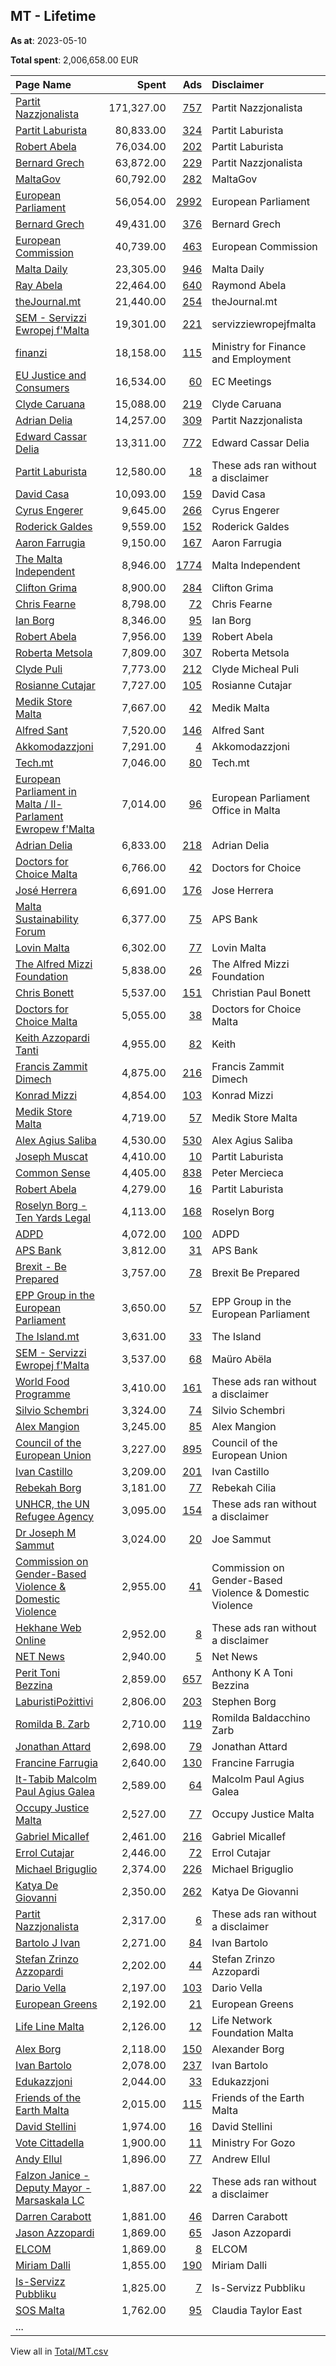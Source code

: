 ## MT - Lifetime
**As at**: 2023-05-10

**Total spent**: 2,006,658.00 EUR

|Page Name|Spent|Ads|Disclaimer|
|:---|---:|---:|:---|
|[Partit Nazzjonalista](https://www.facebook.com/159249234115841)|171,327.00|[757](https://www.facebook.com/ads/library/?active_status=all&ad_type=political_and_issue_ads&country=MT&view_all_page_id=159249234115841&search_type=page&media_type=all)|Partit Nazzjonalista|
|[Partit Laburista](https://www.facebook.com/162461360451180)|80,833.00|[324](https://www.facebook.com/ads/library/?active_status=all&ad_type=political_and_issue_ads&country=MT&view_all_page_id=162461360451180&search_type=page&media_type=all)|Partit Laburista|
|[Robert Abela](https://www.facebook.com/1343072129119715)|76,034.00|[202](https://www.facebook.com/ads/library/?active_status=all&ad_type=political_and_issue_ads&country=MT&view_all_page_id=1343072129119715&search_type=page&media_type=all)|Partit Laburista|
|[Bernard Grech](https://www.facebook.com/208847592959887)|63,872.00|[229](https://www.facebook.com/ads/library/?active_status=all&ad_type=political_and_issue_ads&country=MT&view_all_page_id=208847592959887&search_type=page&media_type=all)|Partit Nazzjonalista|
|[MaltaGov](https://www.facebook.com/735396419870282)|60,792.00|[282](https://www.facebook.com/ads/library/?active_status=all&ad_type=political_and_issue_ads&country=MT&view_all_page_id=735396419870282&search_type=page&media_type=all)|MaltaGov|
|[European Parliament](https://www.facebook.com/178362315106)|56,054.00|[2992](https://www.facebook.com/ads/library/?active_status=all&ad_type=political_and_issue_ads&country=MT&view_all_page_id=178362315106&search_type=page&media_type=all)|European Parliament|
|[Bernard Grech](https://www.facebook.com/208847592959887)|49,431.00|[376](https://www.facebook.com/ads/library/?active_status=all&ad_type=political_and_issue_ads&country=MT&view_all_page_id=208847592959887&search_type=page&media_type=all)|Bernard Grech|
|[European Commission](https://www.facebook.com/107898832590939)|40,739.00|[463](https://www.facebook.com/ads/library/?active_status=all&ad_type=political_and_issue_ads&country=MT&view_all_page_id=107898832590939&search_type=page&media_type=all)|European Commission|
|[Malta Daily](https://www.facebook.com/103987224566212)|23,305.00|[946](https://www.facebook.com/ads/library/?active_status=all&ad_type=political_and_issue_ads&country=MT&view_all_page_id=103987224566212&search_type=page&media_type=all)|Malta Daily|
|[Ray Abela](https://www.facebook.com/578649719470540)|22,464.00|[640](https://www.facebook.com/ads/library/?active_status=all&ad_type=political_and_issue_ads&country=MT&view_all_page_id=578649719470540&search_type=page&media_type=all)|Raymond Abela|
|[theJournal.mt](https://www.facebook.com/113370210852276)|21,440.00|[254](https://www.facebook.com/ads/library/?active_status=all&ad_type=political_and_issue_ads&country=MT&view_all_page_id=113370210852276&search_type=page&media_type=all)|theJournal.mt|
|[SEM - Servizzi Ewropej f'Malta](https://www.facebook.com/180083672068356)|19,301.00|[221](https://www.facebook.com/ads/library/?active_status=all&ad_type=political_and_issue_ads&country=MT&view_all_page_id=180083672068356&search_type=page&media_type=all)|servizziewropejfmalta|
|[finanzi](https://www.facebook.com/100164765041410)|18,158.00|[115](https://www.facebook.com/ads/library/?active_status=all&ad_type=political_and_issue_ads&country=MT&view_all_page_id=100164765041410&search_type=page&media_type=all)|Ministry for Finance and Employment|
|[EU Justice and Consumers](https://www.facebook.com/278117815576023)|16,534.00|[60](https://www.facebook.com/ads/library/?active_status=all&ad_type=political_and_issue_ads&country=MT&view_all_page_id=278117815576023&search_type=page&media_type=all)|EC Meetings|
|[Clyde Caruana](https://www.facebook.com/1456808057941797)|15,088.00|[219](https://www.facebook.com/ads/library/?active_status=all&ad_type=political_and_issue_ads&country=MT&view_all_page_id=1456808057941797&search_type=page&media_type=all)|Clyde Caruana|
|[Adrian Delia](https://www.facebook.com/1442808799090985)|14,257.00|[309](https://www.facebook.com/ads/library/?active_status=all&ad_type=political_and_issue_ads&country=MT&view_all_page_id=1442808799090985&search_type=page&media_type=all)|Partit Nazzjonalista|
|[Edward Cassar Delia](https://www.facebook.com/108258428190396)|13,311.00|[772](https://www.facebook.com/ads/library/?active_status=all&ad_type=political_and_issue_ads&country=MT&view_all_page_id=108258428190396&search_type=page&media_type=all)|Edward Cassar Delia|
|[Partit Laburista](https://www.facebook.com/162461360451180)|12,580.00|[18](https://www.facebook.com/ads/library/?active_status=all&ad_type=political_and_issue_ads&country=MT&view_all_page_id=162461360451180&search_type=page&media_type=all)|These ads ran without a disclaimer|
|[David Casa](https://www.facebook.com/193035580892638)|10,093.00|[159](https://www.facebook.com/ads/library/?active_status=all&ad_type=political_and_issue_ads&country=MT&view_all_page_id=193035580892638&search_type=page&media_type=all)|David Casa|
|[Cyrus Engerer](https://www.facebook.com/212468218793878)|9,645.00|[266](https://www.facebook.com/ads/library/?active_status=all&ad_type=political_and_issue_ads&country=MT&view_all_page_id=212468218793878&search_type=page&media_type=all)|Cyrus Engerer|
|[Roderick Galdes](https://www.facebook.com/1399942566977195)|9,559.00|[152](https://www.facebook.com/ads/library/?active_status=all&ad_type=political_and_issue_ads&country=MT&view_all_page_id=1399942566977195&search_type=page&media_type=all)|Roderick Galdes|
|[Aaron Farrugia](https://www.facebook.com/87072433962)|9,150.00|[167](https://www.facebook.com/ads/library/?active_status=all&ad_type=political_and_issue_ads&country=MT&view_all_page_id=87072433962&search_type=page&media_type=all)|Aaron Farrugia|
|[The Malta Independent](https://www.facebook.com/480288348662981)|8,946.00|[1774](https://www.facebook.com/ads/library/?active_status=all&ad_type=political_and_issue_ads&country=MT&view_all_page_id=480288348662981&search_type=page&media_type=all)|Malta Independent|
|[Clifton Grima](https://www.facebook.com/958347047640309)|8,900.00|[284](https://www.facebook.com/ads/library/?active_status=all&ad_type=political_and_issue_ads&country=MT&view_all_page_id=958347047640309&search_type=page&media_type=all)|Clifton Grima|
|[Chris Fearne](https://www.facebook.com/215890091811957)|8,798.00|[72](https://www.facebook.com/ads/library/?active_status=all&ad_type=political_and_issue_ads&country=MT&view_all_page_id=215890091811957&search_type=page&media_type=all)|Chris Fearne|
|[Ian Borg](https://www.facebook.com/151496594943131)|8,346.00|[95](https://www.facebook.com/ads/library/?active_status=all&ad_type=political_and_issue_ads&country=MT&view_all_page_id=151496594943131&search_type=page&media_type=all)|Ian Borg|
|[Robert Abela](https://www.facebook.com/1343072129119715)|7,956.00|[139](https://www.facebook.com/ads/library/?active_status=all&ad_type=political_and_issue_ads&country=MT&view_all_page_id=1343072129119715&search_type=page&media_type=all)|Robert Abela|
|[Roberta Metsola](https://www.facebook.com/406824526101449)|7,809.00|[307](https://www.facebook.com/ads/library/?active_status=all&ad_type=political_and_issue_ads&country=MT&view_all_page_id=406824526101449&search_type=page&media_type=all)|Roberta Metsola|
|[Clyde Puli](https://www.facebook.com/119400288227788)|7,773.00|[212](https://www.facebook.com/ads/library/?active_status=all&ad_type=political_and_issue_ads&country=MT&view_all_page_id=119400288227788&search_type=page&media_type=all)|Clyde Micheal Puli|
|[Rosianne Cutajar](https://www.facebook.com/241512229256662)|7,727.00|[105](https://www.facebook.com/ads/library/?active_status=all&ad_type=political_and_issue_ads&country=MT&view_all_page_id=241512229256662&search_type=page&media_type=all)|Rosianne Cutajar|
|[Medik Store Malta](https://www.facebook.com/113095853899600)|7,667.00|[42](https://www.facebook.com/ads/library/?active_status=all&ad_type=political_and_issue_ads&country=MT&view_all_page_id=113095853899600&search_type=page&media_type=all)|Medik Malta|
|[Alfred Sant](https://www.facebook.com/537789116260209)|7,520.00|[146](https://www.facebook.com/ads/library/?active_status=all&ad_type=political_and_issue_ads&country=MT&view_all_page_id=537789116260209&search_type=page&media_type=all)|Alfred Sant|
|[Akkomodazzjoni](https://www.facebook.com/105290491207206)|7,291.00|[4](https://www.facebook.com/ads/library/?active_status=all&ad_type=political_and_issue_ads&country=MT&view_all_page_id=105290491207206&search_type=page&media_type=all)|Akkomodazzjoni|
|[Tech.mt](https://www.facebook.com/407332443157920)|7,046.00|[80](https://www.facebook.com/ads/library/?active_status=all&ad_type=political_and_issue_ads&country=MT&view_all_page_id=407332443157920&search_type=page&media_type=all)|Tech.mt|
|[European Parliament in Malta / Il-Parlament Ewropew f'Malta](https://www.facebook.com/116353271736965)|7,014.00|[96](https://www.facebook.com/ads/library/?active_status=all&ad_type=political_and_issue_ads&country=MT&view_all_page_id=116353271736965&search_type=page&media_type=all)|European Parliament Office in Malta|
|[Adrian Delia](https://www.facebook.com/1442808799090985)|6,833.00|[218](https://www.facebook.com/ads/library/?active_status=all&ad_type=political_and_issue_ads&country=MT&view_all_page_id=1442808799090985&search_type=page&media_type=all)|Adrian  Delia|
|[Doctors for Choice Malta](https://www.facebook.com/506829903185337)|6,766.00|[42](https://www.facebook.com/ads/library/?active_status=all&ad_type=political_and_issue_ads&country=MT&view_all_page_id=506829903185337&search_type=page&media_type=all)|Doctors for Choice|
|[José Herrera](https://www.facebook.com/192244897614042)|6,691.00|[176](https://www.facebook.com/ads/library/?active_status=all&ad_type=political_and_issue_ads&country=MT&view_all_page_id=192244897614042&search_type=page&media_type=all)|Jose Herrera|
|[Malta Sustainability Forum](https://www.facebook.com/103659487699382)|6,377.00|[75](https://www.facebook.com/ads/library/?active_status=all&ad_type=political_and_issue_ads&country=MT&view_all_page_id=103659487699382&search_type=page&media_type=all)|APS Bank|
|[Lovin Malta](https://www.facebook.com/1700937210129433)|6,302.00|[77](https://www.facebook.com/ads/library/?active_status=all&ad_type=political_and_issue_ads&country=MT&view_all_page_id=1700937210129433&search_type=page&media_type=all)|Lovin Malta|
|[The Alfred Mizzi Foundation](https://www.facebook.com/1423096917943323)|5,838.00|[26](https://www.facebook.com/ads/library/?active_status=all&ad_type=political_and_issue_ads&country=MT&view_all_page_id=1423096917943323&search_type=page&media_type=all)|The Alfred Mizzi Foundation|
|[Chris Bonett](https://www.facebook.com/2348335638559952)|5,537.00|[151](https://www.facebook.com/ads/library/?active_status=all&ad_type=political_and_issue_ads&country=MT&view_all_page_id=2348335638559952&search_type=page&media_type=all)|Christian Paul Bonett|
|[Doctors for Choice Malta](https://www.facebook.com/506829903185337)|5,055.00|[38](https://www.facebook.com/ads/library/?active_status=all&ad_type=political_and_issue_ads&country=MT&view_all_page_id=506829903185337&search_type=page&media_type=all)|Doctors for Choice Malta|
|[Keith Azzopardi Tanti](https://www.facebook.com/118206712183521)|4,955.00|[82](https://www.facebook.com/ads/library/?active_status=all&ad_type=political_and_issue_ads&country=MT&view_all_page_id=118206712183521&search_type=page&media_type=all)|Keith|
|[Francis Zammit Dimech](https://www.facebook.com/117406495021568)|4,875.00|[216](https://www.facebook.com/ads/library/?active_status=all&ad_type=political_and_issue_ads&country=MT&view_all_page_id=117406495021568&search_type=page&media_type=all)|Francis Zammit Dimech|
|[Konrad Mizzi](https://www.facebook.com/397851683596055)|4,854.00|[103](https://www.facebook.com/ads/library/?active_status=all&ad_type=political_and_issue_ads&country=MT&view_all_page_id=397851683596055&search_type=page&media_type=all)|Konrad Mizzi|
|[Medik Store Malta](https://www.facebook.com/113095853899600)|4,719.00|[57](https://www.facebook.com/ads/library/?active_status=all&ad_type=political_and_issue_ads&country=MT&view_all_page_id=113095853899600&search_type=page&media_type=all)|Medik Store Malta|
|[Alex Agius Saliba](https://www.facebook.com/656955664383156)|4,530.00|[530](https://www.facebook.com/ads/library/?active_status=all&ad_type=political_and_issue_ads&country=MT&view_all_page_id=656955664383156&search_type=page&media_type=all)|Alex Agius Saliba|
|[Joseph Muscat](https://www.facebook.com/63887949740)|4,410.00|[10](https://www.facebook.com/ads/library/?active_status=all&ad_type=political_and_issue_ads&country=MT&view_all_page_id=63887949740&search_type=page&media_type=all)|Partit Laburista|
|[Common Sense](https://www.facebook.com/144274229676499)|4,405.00|[838](https://www.facebook.com/ads/library/?active_status=all&ad_type=political_and_issue_ads&country=MT&view_all_page_id=144274229676499&search_type=page&media_type=all)|Peter Mercieca|
|[Robert Abela](https://www.facebook.com/1343072129119715)|4,279.00|[16](https://www.facebook.com/ads/library/?active_status=all&ad_type=political_and_issue_ads&country=MT&view_all_page_id=1343072129119715&search_type=page&media_type=all)|Partit Laburista|
|[Roselyn Borg - Ten Yards Legal](https://www.facebook.com/446487702156732)|4,113.00|[168](https://www.facebook.com/ads/library/?active_status=all&ad_type=political_and_issue_ads&country=MT&view_all_page_id=446487702156732&search_type=page&media_type=all)|Roselyn Borg|
|[ADPD](https://www.facebook.com/309359272432391)|4,072.00|[100](https://www.facebook.com/ads/library/?active_status=all&ad_type=political_and_issue_ads&country=MT&view_all_page_id=309359272432391&search_type=page&media_type=all)|ADPD|
|[APS Bank](https://www.facebook.com/193048277409773)|3,812.00|[31](https://www.facebook.com/ads/library/?active_status=all&ad_type=political_and_issue_ads&country=MT&view_all_page_id=193048277409773&search_type=page&media_type=all)|APS Bank|
|[Brexit - Be Prepared](https://www.facebook.com/117411152994609)|3,757.00|[78](https://www.facebook.com/ads/library/?active_status=all&ad_type=political_and_issue_ads&country=MT&view_all_page_id=117411152994609&search_type=page&media_type=all)|Brexit Be Prepared|
|[EPP Group in the European Parliament](https://www.facebook.com/291699857688)|3,650.00|[57](https://www.facebook.com/ads/library/?active_status=all&ad_type=political_and_issue_ads&country=MT&view_all_page_id=291699857688&search_type=page&media_type=all)|EPP Group in the European Parliament|
|[The Island.mt](https://www.facebook.com/104830741414076)|3,631.00|[33](https://www.facebook.com/ads/library/?active_status=all&ad_type=political_and_issue_ads&country=MT&view_all_page_id=104830741414076&search_type=page&media_type=all)|The Island|
|[SEM - Servizzi Ewropej f'Malta](https://www.facebook.com/180083672068356)|3,537.00|[68](https://www.facebook.com/ads/library/?active_status=all&ad_type=political_and_issue_ads&country=MT&view_all_page_id=180083672068356&search_type=page&media_type=all)|Maüro Abëla|
|[World Food Programme](https://www.facebook.com/28312410177)|3,410.00|[161](https://www.facebook.com/ads/library/?active_status=all&ad_type=political_and_issue_ads&country=MT&view_all_page_id=28312410177&search_type=page&media_type=all)|These ads ran without a disclaimer|
|[Silvio Schembri](https://www.facebook.com/803055243122680)|3,324.00|[74](https://www.facebook.com/ads/library/?active_status=all&ad_type=political_and_issue_ads&country=MT&view_all_page_id=803055243122680&search_type=page&media_type=all)|Silvio Schembri|
|[Alex Mangion](https://www.facebook.com/1592315247711321)|3,245.00|[85](https://www.facebook.com/ads/library/?active_status=all&ad_type=political_and_issue_ads&country=MT&view_all_page_id=1592315247711321&search_type=page&media_type=all)|Alex Mangion|
|[Council of the European Union](https://www.facebook.com/147547541961576)|3,227.00|[895](https://www.facebook.com/ads/library/?active_status=all&ad_type=political_and_issue_ads&country=MT&view_all_page_id=147547541961576&search_type=page&media_type=all)|Council of the European Union|
|[Ivan Castillo](https://www.facebook.com/314107445765412)|3,209.00|[201](https://www.facebook.com/ads/library/?active_status=all&ad_type=political_and_issue_ads&country=MT&view_all_page_id=314107445765412&search_type=page&media_type=all)|Ivan Castillo|
|[Rebekah Borg](https://www.facebook.com/2160573460895828)|3,181.00|[77](https://www.facebook.com/ads/library/?active_status=all&ad_type=political_and_issue_ads&country=MT&view_all_page_id=2160573460895828&search_type=page&media_type=all)|Rebekah Cilia|
|[UNHCR, the UN Refugee Agency](https://www.facebook.com/13204463437)|3,095.00|[154](https://www.facebook.com/ads/library/?active_status=all&ad_type=political_and_issue_ads&country=MT&view_all_page_id=13204463437&search_type=page&media_type=all)|These ads ran without a disclaimer|
|[Dr Joseph M Sammut](https://www.facebook.com/433245190070343)|3,024.00|[20](https://www.facebook.com/ads/library/?active_status=all&ad_type=political_and_issue_ads&country=MT&view_all_page_id=433245190070343&search_type=page&media_type=all)|Joe Sammut|
|[Commission on Gender-Based Violence & Domestic Violence](https://www.facebook.com/266247240246008)|2,955.00|[41](https://www.facebook.com/ads/library/?active_status=all&ad_type=political_and_issue_ads&country=MT&view_all_page_id=266247240246008&search_type=page&media_type=all)|Commission on Gender-Based Violence & Domestic Violence|
|[Hekhane Web Online](https://www.facebook.com/319990751846343)|2,952.00|[8](https://www.facebook.com/ads/library/?active_status=all&ad_type=political_and_issue_ads&country=MT&view_all_page_id=319990751846343&search_type=page&media_type=all)|These ads ran without a disclaimer|
|[NET News](https://www.facebook.com/102227224025)|2,940.00|[5](https://www.facebook.com/ads/library/?active_status=all&ad_type=political_and_issue_ads&country=MT&view_all_page_id=102227224025&search_type=page&media_type=all)|Net News|
|[Perit Toni Bezzina](https://www.facebook.com/182685608490046)|2,859.00|[657](https://www.facebook.com/ads/library/?active_status=all&ad_type=political_and_issue_ads&country=MT&view_all_page_id=182685608490046&search_type=page&media_type=all)|Anthony K A Toni Bezzina|
|[LaburistiPożittivi](https://www.facebook.com/351618118844864)|2,806.00|[203](https://www.facebook.com/ads/library/?active_status=all&ad_type=political_and_issue_ads&country=MT&view_all_page_id=351618118844864&search_type=page&media_type=all)|Stephen Borg|
|[Romilda B. Zarb](https://www.facebook.com/295310111175191)|2,710.00|[119](https://www.facebook.com/ads/library/?active_status=all&ad_type=political_and_issue_ads&country=MT&view_all_page_id=295310111175191&search_type=page&media_type=all)|Romilda Baldacchino Zarb|
|[Jonathan Attard](https://www.facebook.com/102417405218853)|2,698.00|[79](https://www.facebook.com/ads/library/?active_status=all&ad_type=political_and_issue_ads&country=MT&view_all_page_id=102417405218853&search_type=page&media_type=all)|Jonathan Attard|
|[Francine Farrugia](https://www.facebook.com/249229579276947)|2,640.00|[130](https://www.facebook.com/ads/library/?active_status=all&ad_type=political_and_issue_ads&country=MT&view_all_page_id=249229579276947&search_type=page&media_type=all)|Francine Farrugia|
|[It-Tabib Malcolm Paul Agius Galea](https://www.facebook.com/558899981162708)|2,589.00|[64](https://www.facebook.com/ads/library/?active_status=all&ad_type=political_and_issue_ads&country=MT&view_all_page_id=558899981162708&search_type=page&media_type=all)|Malcolm Paul Agius Galea|
|[Occupy Justice Malta](https://www.facebook.com/373727439735340)|2,527.00|[77](https://www.facebook.com/ads/library/?active_status=all&ad_type=political_and_issue_ads&country=MT&view_all_page_id=373727439735340&search_type=page&media_type=all)|Occupy Justice Malta|
|[Gabriel Micallef](https://www.facebook.com/519983634699152)|2,461.00|[216](https://www.facebook.com/ads/library/?active_status=all&ad_type=political_and_issue_ads&country=MT&view_all_page_id=519983634699152&search_type=page&media_type=all)|Gabriel Micallef|
|[Errol Cutajar](https://www.facebook.com/1125945327534590)|2,446.00|[72](https://www.facebook.com/ads/library/?active_status=all&ad_type=political_and_issue_ads&country=MT&view_all_page_id=1125945327534590&search_type=page&media_type=all)|Errol Cutajar|
|[Michael Briguglio](https://www.facebook.com/1040577706078198)|2,374.00|[226](https://www.facebook.com/ads/library/?active_status=all&ad_type=political_and_issue_ads&country=MT&view_all_page_id=1040577706078198&search_type=page&media_type=all)|Michael Briguglio|
|[Katya De Giovanni](https://www.facebook.com/108016007632265)|2,350.00|[262](https://www.facebook.com/ads/library/?active_status=all&ad_type=political_and_issue_ads&country=MT&view_all_page_id=108016007632265&search_type=page&media_type=all)|Katya De Giovanni|
|[Partit Nazzjonalista](https://www.facebook.com/159249234115841)|2,317.00|[6](https://www.facebook.com/ads/library/?active_status=all&ad_type=political_and_issue_ads&country=MT&view_all_page_id=159249234115841&search_type=page&media_type=all)|These ads ran without a disclaimer|
|[Bartolo J Ivan](https://www.facebook.com/110298813928985)|2,271.00|[84](https://www.facebook.com/ads/library/?active_status=all&ad_type=political_and_issue_ads&country=MT&view_all_page_id=110298813928985&search_type=page&media_type=all)|Ivan Bartolo|
|[Stefan Zrinzo Azzopardi](https://www.facebook.com/962171353838693)|2,202.00|[44](https://www.facebook.com/ads/library/?active_status=all&ad_type=political_and_issue_ads&country=MT&view_all_page_id=962171353838693&search_type=page&media_type=all)|Stefan Zrinzo Azzopardi|
|[Dario Vella](https://www.facebook.com/418820864845546)|2,197.00|[103](https://www.facebook.com/ads/library/?active_status=all&ad_type=political_and_issue_ads&country=MT&view_all_page_id=418820864845546&search_type=page&media_type=all)|Dario Vella|
|[European Greens](https://www.facebook.com/141366725876424)|2,192.00|[21](https://www.facebook.com/ads/library/?active_status=all&ad_type=political_and_issue_ads&country=MT&view_all_page_id=141366725876424&search_type=page&media_type=all)|European Greens|
|[Life Line Malta](https://www.facebook.com/209577682943705)|2,126.00|[12](https://www.facebook.com/ads/library/?active_status=all&ad_type=political_and_issue_ads&country=MT&view_all_page_id=209577682943705&search_type=page&media_type=all)|Life Network Foundation Malta|
|[Alex Borg](https://www.facebook.com/569595716763663)|2,118.00|[150](https://www.facebook.com/ads/library/?active_status=all&ad_type=political_and_issue_ads&country=MT&view_all_page_id=569595716763663&search_type=page&media_type=all)|Alexander Borg|
|[Ivan Bartolo](https://www.facebook.com/111115483615131)|2,078.00|[237](https://www.facebook.com/ads/library/?active_status=all&ad_type=political_and_issue_ads&country=MT&view_all_page_id=111115483615131&search_type=page&media_type=all)|Ivan Bartolo|
|[Edukazzjoni](https://www.facebook.com/1475539739391691)|2,044.00|[33](https://www.facebook.com/ads/library/?active_status=all&ad_type=political_and_issue_ads&country=MT&view_all_page_id=1475539739391691&search_type=page&media_type=all)|Edukazzjoni|
|[Friends of the Earth Malta](https://www.facebook.com/137236009675929)|2,015.00|[115](https://www.facebook.com/ads/library/?active_status=all&ad_type=political_and_issue_ads&country=MT&view_all_page_id=137236009675929&search_type=page&media_type=all)|Friends of the Earth Malta|
|[David Stellini](https://www.facebook.com/1911257335785088)|1,974.00|[16](https://www.facebook.com/ads/library/?active_status=all&ad_type=political_and_issue_ads&country=MT&view_all_page_id=1911257335785088&search_type=page&media_type=all)|David Stellini|
|[Vote Cittadella](https://www.facebook.com/1868489306552841)|1,900.00|[11](https://www.facebook.com/ads/library/?active_status=all&ad_type=political_and_issue_ads&country=MT&view_all_page_id=1868489306552841&search_type=page&media_type=all)|Ministry For Gozo|
|[Andy Ellul](https://www.facebook.com/268646240272422)|1,896.00|[77](https://www.facebook.com/ads/library/?active_status=all&ad_type=political_and_issue_ads&country=MT&view_all_page_id=268646240272422&search_type=page&media_type=all)|Andrew Ellul|
|[Falzon Janice - Deputy Mayor - Marsaskala LC](https://www.facebook.com/433761360724117)|1,887.00|[22](https://www.facebook.com/ads/library/?active_status=all&ad_type=political_and_issue_ads&country=MT&view_all_page_id=433761360724117&search_type=page&media_type=all)|These ads ran without a disclaimer|
|[Darren Carabott](https://www.facebook.com/569537523066702)|1,881.00|[46](https://www.facebook.com/ads/library/?active_status=all&ad_type=political_and_issue_ads&country=MT&view_all_page_id=569537523066702&search_type=page&media_type=all)|Darren Carabott|
|[Jason Azzopardi](https://www.facebook.com/424428710903598)|1,869.00|[65](https://www.facebook.com/ads/library/?active_status=all&ad_type=political_and_issue_ads&country=MT&view_all_page_id=424428710903598&search_type=page&media_type=all)|Jason Azzopardi|
|[ELCOM](https://www.facebook.com/1161529617292019)|1,869.00|[8](https://www.facebook.com/ads/library/?active_status=all&ad_type=political_and_issue_ads&country=MT&view_all_page_id=1161529617292019&search_type=page&media_type=all)|ELCOM|
|[Miriam Dalli](https://www.facebook.com/277980849002904)|1,855.00|[190](https://www.facebook.com/ads/library/?active_status=all&ad_type=political_and_issue_ads&country=MT&view_all_page_id=277980849002904&search_type=page&media_type=all)|Miriam Dalli|
|[Is-Servizz Pubbliku](https://www.facebook.com/1899278546967270)|1,825.00|[7](https://www.facebook.com/ads/library/?active_status=all&ad_type=political_and_issue_ads&country=MT&view_all_page_id=1899278546967270&search_type=page&media_type=all)|Is-Servizz Pubbliku|
|[SOS Malta](https://www.facebook.com/206414479408668)|1,762.00|[95](https://www.facebook.com/ads/library/?active_status=all&ad_type=political_and_issue_ads&country=MT&view_all_page_id=206414479408668&search_type=page&media_type=all)|Claudia Taylor East|
|...||||

View all in [Total/MT.csv](../../MetaData/Total/MT.csv)
